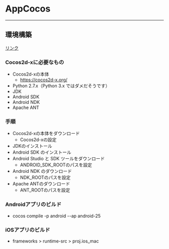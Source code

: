 # AppCocos
  
***
  
## 環境構築　
[リンク](https://github.com/nekoharuyuki/Study-cocos2d/wiki/%E9%96%8B%E7%99%BA%E7%92%B0%E5%A2%83%E3%81%AE%E6%A7%8B%E7%AF%89)

### Cocos2d-xに必要なもの
  * Cocos2d-xの本体
    * https://cocos2d-x.org/
  * Python 2.7.x（Python 3.x ではダメだそうです）
  * JDK
  * Android SDK
  * Android NDK
  * Apache ANT
  
### 手順
* Cocos2d-xの本体をダウンロード
  * Cocos2d-xの設定
* JDKのインストール
* Android SDK のインストール
* Android Studio と SDK ツールをダウンロード
  * ANDROID_SDK_ROOTのパスを設定
* Android NDK のダウンロード
  * NDK_ROOTのパスを設定
* Apache ANTのダウンロード
  * ANT_ROOTのパスを設定
  
### Androidアプリのビルド
  * cocos compile -p android --ap android-25  
  
### iOSアプリのビルド
  * frameworks > runtime-src > proj.ios_mac  
